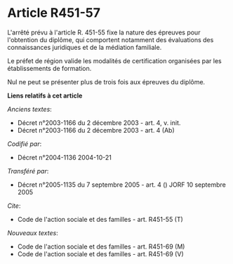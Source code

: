 # Article R451-57

L'arrêté prévu à l'article R. 451-55 fixe la nature des épreuves pour l'obtention du diplôme, qui comportent notamment des
évaluations des connaissances juridiques et de la médiation familiale.

Le préfet de région valide les modalités de certification organisées par les établissements de formation.

Nul ne peut se présenter plus de trois fois aux épreuves du diplôme.

**Liens relatifs à cet article**

_Anciens textes_:

  - Décret n°2003-1166 du 2 décembre 2003 - art. 4, v. init.
  - Décret n°2003-1166 du 2 décembre 2003 - art. 4 (Ab)

_Codifié par_:

  - Décret n°2004-1136 2004-10-21

_Transféré par_:

  - Décret n°2005-1135 du 7 septembre 2005 - art. 4 () JORF 10 septembre 2005

_Cite_:

  - Code de l'action sociale et des familles - art. R451-55 (T)

_Nouveaux textes_:

  - Code de l'action sociale et des familles - art. R451-69 (M)
  - Code de l'action sociale et des familles - art. R451-69 (V)
